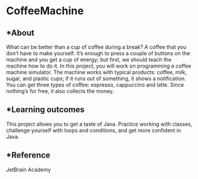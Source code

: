 CoffeeMachine
=============

*About
-------
What can be better than a cup of coffee during a break? A coffee that you don’t have to make yourself. It’s enough to press a couple of buttons on the machine and you get a cup of energy; but first, we should teach the machine how to do it. In this project, you will work on programming a coffee machine simulator. The machine works with typical products: coffee, milk, sugar, and plastic cups; if it runs out of something, it shows a notification. You can get three types of coffee: espresso, cappuccino and latte. Since nothing’s for free, it also collects the money.

*Learning outcomes
--------------------
This project allows you to get a taste of Java. Practice working with classes, challenge yourself with loops and conditions, and get more confident in Java.


*Reference
-------------
JetBrain Academy
